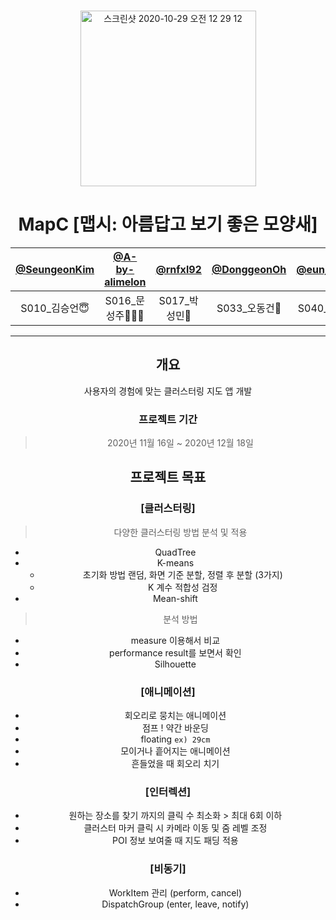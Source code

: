 
###
<div align="center">
<img width="281" alt="스크린샷 2020-10-29 오전 12 29 12" src="https://user-images.githubusercontent.com/62557093/100237742-ac64da80-2f72-11eb-949e-e3a8d212c253.png">


# MapC [맵시: 아름답고 보기 좋은 모양새]

| [@SeungeonKim](https://github.com/Seungeon-Kim) | [@A-by-alimelon](https://github.com/A-by-alimelon) | [@rnfxl92](https://github.com/rnfxl92) | [@DonggeonOh](https://github.com/DonggeonOh) | [@eunjeongS2](https://github.com/eunjeongS2) |
| :-------: | :--------: | :-------: | :--------: | :-------: |
| S010_김승언😇 | S016_문성주🙇🏻‍♀️ | S017_박성민🤡 | S033_오동건🤪 | S040_이은정🤓 |

---

## 개요
 사용자의 경험에 맞는 클러스터링 지도 앱 개발 
### 프로젝트 기간
> 2020년 11월 16일 ~ 2020년 12월 18일


## 프로젝트 목표
### [클러스터링]
> 다양한 클러스터링 방법 분석 및 적용 
* QuadTree
* K-means
    * 초기화 방법
        랜덤, 화면 기준 분할, 정렬 후 분할 (3가지)
    * K 계수 적합성 검정 
* Mean-shift

> 분석 방법 
* measure 이용해서 비교 
* performance result를 보면서 확인
* Silhouette

### [애니메이션] 
- 회오리로 뭉치는 애니메이션 
- 점프 ! 약간 바운딩 
- floating `ex) 29cm`
- 모이거나 흩어지는 애니메이션
- 흔들었을 때 회오리 치기

### [인터렉션]
* 원하는 장소를 찾기 까지의 클릭 수 최소화 > 최대 6회 이하
* 클러스터 마커 클릭 시 카메라 이동 및 줌 레벨 조정
* POI 정보 보여줄 때 지도 패딩 적용

### [비동기]
* WorkItem 관리 (perform, cancel)
* DispatchGroup (enter, leave, notify)
